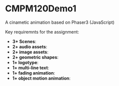 # CMPM120Demo1
A cinametic animation based on Phaser3 (JavaScript)

Key requiremnts for the assignment:
- **3+ Scenes**:
- **2+ audio assets**:
- **2+ image assets**:
- **2+ geometric shapes**:
- **1+ logotype**:
- **1+ multi-line text**:
- **1+ fading animation**:
- **1+ object motion animation**:

